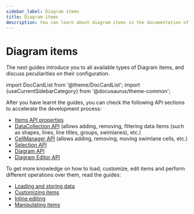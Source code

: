 ```yaml
---
sidebar_label: Diagram items
title: Diagram items
description: You can learn about diagram items in the documentation of the DHTMLX JavaScript Diagram library. Browse developer guides and API reference, try out code examples and live demos, and download a free 30-day evaluation version of DHTMLX Diagram.
---
```


# Diagram items

The next guides introduce you to all available types of Diagram items, and discuss peculiarities on their configuration.

import DocCardList from '@theme/DocCardList';
import {useCurrentSidebarCategory} from '@docusaurus/theme-common';

<DocCardList items={useCurrentSidebarCategory().items}/>

After you have learnt the guides, you can check the following API sections to accelerate the development process:

- [Items API properties](category/items-api.md)
- [DataCollection API](api/data_collection.md) (allows adding, removing, filtering data items (such as shapes, lines, line titles, groups, swimlanes), etc.)
- [CellManager API](api/cell_manager.md) (allows adding, removing, moving swimlane cells, etc.)
- [Selection API](api/selection.md)
- [Diagram API](api/diagram/api_overview.md)
- [Diagram Editor API](api/editor/api_overview.md)

To get more knowledge on how to load, customize, edit items and perform different operations over them, read the guides:

- [Loading and storing data](guides/loading_data.md)
- [Customizing items](guides/customization.md)
- [Inline editing](guides/inline_editing.md)
- [Manipulating items](guides/manipulating_items.md)